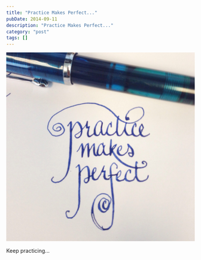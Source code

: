 ```yaml
---
title: "Practice Makes Perfect..."
pubDate: 2014-09-11
description: "Practice Makes Perfect..."
category: "post"
tags: []
---
```


![image.jpg](practice.jpg)

Keep practicing...
